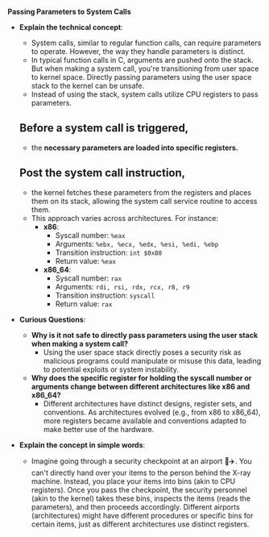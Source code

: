 **Passing Parameters to System Calls**
- **Explain the technical concept**:
  - System calls, similar to regular function calls, can require parameters to operate. However, the way they handle parameters is distinct.
  - In typical function calls in C, arguments are pushed onto the stack. But when making a system call, you're transitioning from user space to kernel space. Directly passing parameters using the user space stack to the kernel can be unsafe.
  - Instead of using the stack, system calls utilize CPU registers to pass parameters. 
  
  ## Before a system call is triggered, 
  - the **necessary parameters are loaded into specific registers.**
  ## Post the system call instruction, 
  - the kernel fetches these parameters from the registers and places them on its stack, allowing the system call service routine to access them.
  - This approach varies across architectures. For instance:
    - **x86**: 
      - Syscall number: `%eax`
      - Arguments: `%ebx, %ecx, %edx, %esi, %edi, %ebp`
      - Transition instruction: `int $0x80`
      - Return value: `%eax`
    - **x86_64**:
      - Syscall number: `rax`
      - Arguments: `rdi, rsi, rdx, rcx, r8, r9`
      - Transition instruction: `syscall`
      - Return value: `rax`

- **Curious Questions**:
  - **Why is it not safe to directly pass parameters using the user stack when making a system call?**
    - Using the user space stack directly poses a security risk as malicious programs could manipulate or misuse this data, leading to potential exploits or system instability.
  - **Why does the specific register for holding the syscall number or arguments change between different architectures like x86 and x86_64?**
    - Different architectures have distinct designs, register sets, and conventions. As architectures evolved (e.g., from x86 to x86_64), more registers became available and conventions adapted to make better use of the hardware.

- **Explain the concept in simple words**:
  - Imagine going through a security checkpoint at an airport 🛃✈️. You can't directly hand over your items to the person behind the X-ray machine. Instead, you place your items into bins (akin to CPU registers). Once you pass the checkpoint, the security personnel (akin to the kernel) takes these bins, inspects the items (reads the parameters), and then proceeds accordingly. Different airports (architectures) might have different procedures or specific bins for certain items, just as different architectures use distinct registers.